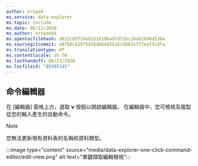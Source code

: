 ```yaml
---
author: orspod
ms.service: data-explorer
ms.topic: include
ms.date: 06/11/2020
ms.author: orspodek
ms.openlocfilehash: d812c85f2deb151d186a97d72bc16ab2b90d530a
ms.sourcegitcommit: e87b6cb2075d36dbb445b16c5b83eff7eaf3cdfa
ms.translationtype: HT
ms.contentlocale: zh-TW
ms.lasthandoff: 06/23/2020
ms.locfileid: "85265145"
---
```

## <a name="command-editor"></a>命令編輯器

 在 [編輯器] 窗格上方，選取 **v** 按鈕以開啟編輯器。 在編輯器中，您可檢視及複製從您的輸入產生的自動命令。 

> [!NOTE]
> 您無法更新現有資料表的名稱和資料類型。

:::image type="content" source="media/data-explorer-one-click-command-editor/edit-view.png" alt-text="單鍵擷取編輯檢視":::
